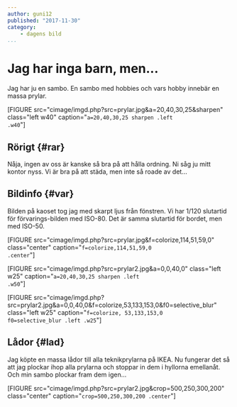 ```yaml
---
author: guni12
published: "2017-11-30"
category:
    - dagens bild
...
```


Jag har inga barn, men...
==================================

Jag har ju en sambo. En sambo med hobbies och vars hobby innebär en massa prylar.

<!--more-->


[FIGURE src="cimage/imgd.php?src=prylar.jpg&a=20,40,30,25&sharpen" class="left w40" caption="<code>a=20,40,30,25 sharpen .left .w40</code>"]

Rörigt {#rar}
-----------------------------------

Nåja, ingen av oss är kanske så bra på att hålla ordning. Ni såg ju mitt kontor nyss. Vi är bra på att städa, men inte så roade av det...

Bildinfo {#var}
-----------------------------------

Bilden på kaoset tog jag med skarpt ljus från fönstren. Vi har 1/120 slutartid för förvarings-bilden med ISO-80. Det är samma slutartid för bordet, men med ISO-50.

[FIGURE src="cimage/imgd.php?src=prylar.jpg&f=colorize,114,51,59,0" class="center" caption="<code>f=colorize,114,51,59,0 .center</code>"]

[FIGURE src="cimage/imgd.php?src=prylar2.jpg&a=0,0,40,0" class="left w25" caption="<code>a=20,40,30,25 sharpen .left .w50</code>"]


[FIGURE src="cimage/imgd.php?src=prylar2.jpg&a=0,0,40,0&f=colorize,53,133,153,0&f0=selective_blur" class="left w25" caption="<code>f=colorize, 53,133,153,0 f0=selective_blur .left .w25</code>"]

Lådor {#lad}
-----------------------------------

Jag köpte en massa lådor till alla teknikprylarna på IKEA. Nu fungerar det så att jag plockar ihop alla prylarna och stoppar in dem i hyllorna emellanåt. Och min sambo plockar fram dem igen...

[FIGURE src="cimage/imgd.php?src=prylar2.jpg&crop=500,250,300,200" class="center" caption="<code>crop=500,250,300,200 .center</code>"]
